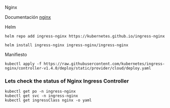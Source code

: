 Nginx

Documentación [nginx](https://github.com/kubernetes/ingress-nginx)

Helm

```
helm repo add ingress-nginx https://kubernetes.github.io/ingress-nginx
```
```
helm install ingress-nginx ingress-nginx/ingress-nginx
```

Manifiesto 

```
kubectl apply -f https://raw.githubusercontent.com/kubernetes/ingress-nginx/controller-v1.4.0/deploy/static/provider/cloud/deploy.yaml
```

### Lets check the status of Nginx Ingress Controller
```
kubectl get po -n ingress-nginx
kubectl get svc -n ingress-nginx
kubectl get ingressClass nginx -o yaml
```